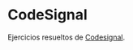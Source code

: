 # CodeSignal

Ejercicios resueltos de [Codesignal](https://app.codesignal.com/profile/david_alex_g).

